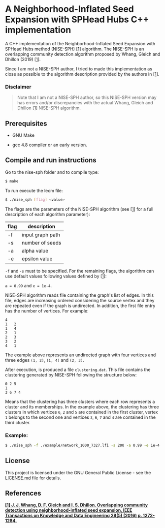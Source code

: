 # A Neighborhood-Inflated Seed Expansion with SPHead Hubs C++ implementation

A C++ implementation of the Neighborhood-Inflated Seed Expansion with SPHead Hubs method (NISE-SPH) [[1](#references)] algorithm. The NISE-SPH is an overlapping community detection algorithm proposed by Whang, Gleich and Dhillon (2019) [[1](#references)].

Since I am not a NISE-SPH author, I tried to made this implementation as close as possible to the algorithm description provided by the authors in [[1](#references)].

### Disclaimer

> Note that I am not a NISE-SPH author, so this NISE-SPH version may has errors and/or discrepancies with the actual Whang, Gleich and Dhillon [[1](#references)] NISE-SPH algorithm.

## Prerequisites

* GNU Make

* gcc 4.8 compiler or an early version.

## Compile and run instructions

Go to the nise-sph folder and to compile type:

```sh
$ make
```

To run execute the lecm file:

```sh
$ ./nise_sph [flag] <value>
```

The flags are the parameters of the NISE-SPH algorithm (see [[1](#references)] for a full description of each algorithm parameter):

| flag | description |
| --- | --- |
| -f | input graph path |
| -s | number of seeds |
| -a | alpha value |
| -e | epsilon value |

`-f` and `-s` must to be specified. For the remaining flags, the algorithm can use default values following values defined by [[1](#references)]:

`a = 0.99` and `e = 1e-4`.

NISE-SPH algorithm reads file containing the graph's list of edges. In this file, edges are increasing ordered considering the source vertex and they are repeated even if the graph is undirected. In addition, the first file entry has the number of vertices. For example:
```
4
1	2
1	4
2	1
2	3
3	2
4	1
```
The example above represents an undirected graph with four vertices and three edges `(1, 2)`, `(1, 4)` and `(2, 3)`.

After execution, is produced a file `clustering.dat`. This file contains the clustering generated by NISE-SPH following the structure below:
```
0 2 5
1
3 6 7 4
```
Means that the clustering has three clusters where each row represents a cluster and its memberships. In the example above, the clustering has three clusters in which vertices `0`, `2` and `5` are contained in the first cluster, vertex `1` belongs to the second one and vertices `3`, `6`, `7` and `4` are contained in the third cluster.

### Example:

```sh
$ ./nise_sph -f ./example/network_1000_7327.lfi -s 200 -a 0.99 -e 1e-4
```

## License

This project is licensed under the GNU General Public License - see the [LICENSE.md](LICENSE.md) file for details.

## References

**[\[1\] J. J. Whang, D. F. Gleich and I. S. Dhillon. Overlapping community detection using neighborhood-inflated seed expansion, IEEE Transactions on Knowledge and Data Engineering 28(5) (2016) p. 1272-1284.](https://ieeexplore.ieee.org/document/7384503)**